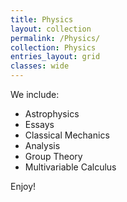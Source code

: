 ```yaml
---
title: Physics
layout: collection
permalink: /Physics/
collection: Physics
entries_layout: grid
classes: wide
---
```

We include:

 - Astrophysics
 - Essays 
 - Classical Mechanics
 - Analysis
 - Group Theory
 - Multivariable Calculus

Enjoy!